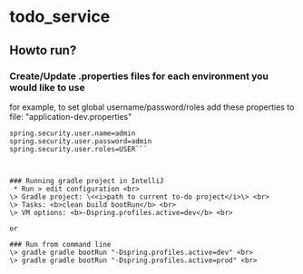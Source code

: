 # todo_service

## Howto run?

### Create/Update .properties files for each environment you would like to use <br>

for example, to set global username/password/roles add these properties to file: "application-dev.properties"
```# Security
spring.security.user.name=admin
spring.security.user.password=admin
spring.security.user.roles=USER```



### Running gradle project in IntelliJ
 * Run > edit configuration <br>
\> Gradle project: \<<i>path to current to-do project</i>\> <br>
\> Tasks: <b>clean build bootRun</b> <br>
\> VM options: <b>-Dspring.profiles.active=dev</b> <br>

or

### Run from command line
\> gradle gradle bootRun "-Dspring.profiles.active=dev" <br>
\> gradle gradle bootRun "-Dspring.profiles.active=prod" <br>






